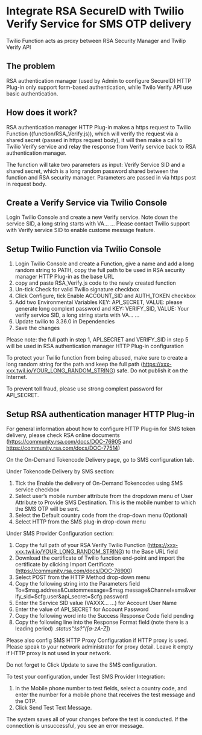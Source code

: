 # Integrate RSA SecureID with Twilio Verify Service for SMS OTP delivery

Twilio Function acts as proxy between RSA Security Manager and Twilip Verify API

## The problem
RSA authentication manager (used by Admin to configure SecureID) HTTP Plug-in only support form-based authentication, while Twilo Verify API use basic authentication. 

## How does it work?

RSA authentication manager HTTP Plug-in makes a https request to Twilio Function ((function/RSA_Verify.js)), which will verify the request via a shared secret (passed in https request body), it will then make a call to Twilio Verify service and relay the response from Verify service back to RSA authentication manager.

The function will take two parameters as input: Verify Service SID and a shared secret, which is a long random password shared between the function and RSA security manager. Parameters are passed in via https post in request body. 

## Create a Verify Service via Twilio Console
Login Twilio Console and create a new Verify service. Note down the service SID, a long string starts with VA... ... Please contact Twilio support with Verify service SID to enable custome message feature. 

## Setup Twilio Function via Twilio Console
1. Login Twilio Console and create a Function, give a name and add a long random string to PATH, copy the full path to be used in RSA security manager HTTP Plug-in as the base URL
2. copy and paste RSA_Verify.js code to the newly created function
3. Un-tick Check for valid Twilio signature checkbox
4. Click Configure, tick Enable ACCOUNT_SID and AUTH_TOKEN checkbox
5. Add two Environmental Variables KEY: API_SECRET, VALUE: please generate long complext password and KEY: VERIFY_SID, VALUE: Your verify service SID, a long string starts with VA... ...
6. Update twilio to 3.36.0 in Dependencies
7. Save the changes

Please note: the full path in step 1, API_SECRET and VERIFY_SID in step 5 will be used in RSA authentication manager HTTP Plug-in configuration

To protect your Twilio function from being abused, make sure to create a long random string for the path and keep the full path (https://xxx-xxx.twil.io/YOUR_LONG_RANDOM_STRING) safe. Do not publish it on the Internet. 

To prevent toll fraud, please use strong complext password for API_SECRET. 

## Setup RSA authentication manager HTTP Plug-in

For general information about how to configure HTTP Plug-in for SMS token delivery, please check RSA online documents (https://community.rsa.com/docs/DOC-76905 and https://community.rsa.com/docs/DOC-77514)

On the On-Demand Tokencode Delivery page, go to SMS configuration tab. 

Under Tokencode Delivery by SMS section:

1. Tick the Enable the delivery of On-Demand Tokencodes using SMS service checkbox
2. Select user’s mobile number attribute from the dropdown menu of User Attribute to Provide SMS Destination. This is the mobile number to which the SMS OTP will be sent.
3. Select the Default country code from the drop-down menu (Optional)
4. Select HTTP from the SMS plug-in drop-down menu

Under SMS Provider Configuration section:

1. Copy the full path of your RSA Verify Twilio Function
(https://xxx-xxx.twil.io/YOUR_LONG_RANDOM_STRING) to the Base URL field
2. Download the certificate of Twilio function end-point and import the certificate by clicking Import Certificate (https://community.rsa.com/docs/DOC-76900)
3. Select POST from the HTTP Method drop-down menu
4. Copy the following string into the Parameters field
		To=$msg.address&Custommessage=$msg.message&Channel=sms&verify_sid=$cfg.user&api_secret=$cfg.password
5. Enter the Service SID value (VAXXX… ...) for Account User Name
6. Enter the value of API_SECRET for Account Password
7. Copy the following word into the Success Response Code field
      pending
8. Copy the following line into the Response Format field (note there is a leading period)
      .*status":\s?"([a-zA-Z]*)

Please also config SMS HTTP Proxy Configuration if HTTP proxy is used. Please speak to your network administrator for proxy detail. Leave it empty if HTTP proxy is not used in your network.

Do not forget to Click Update to save the SMS configuration.

To test your configuration, under Test SMS Provider Integration:
1. In the Mobile phone number to test fields, select a country code, and enter the number for a mobile phone that receives the test message and the OTP.
2. Click Send Test Text Message.

The system saves all of your changes before the test is conducted. If the connection is unsuccessful, you see an error message.






